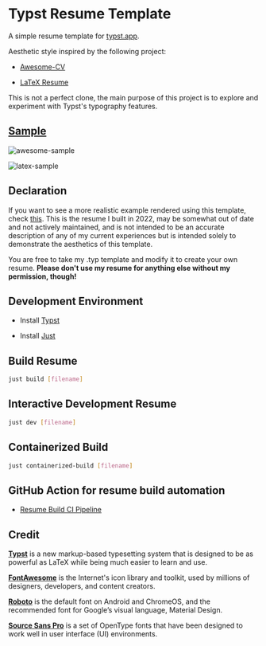 # Typst Resume Template

A simple resume template for [typst.app](https://typst.app/).

Aesthetic style inspired by the following project:

- [Awesome-CV](https://github.com/posquit0/Awesome-CV)

- [LaTeX Resume](https://github.com/billryan/resume)

This is not a perfect clone, the main purpose of this project is to explore and experiment with Typst's typography features.

## [Sample](./resume.pdf)

![awesome-sample](./assets/image/awesome-sample.png)

![latex-sample](./assets/image/latex-sample.png)

## Declaration

If you want to see a more realistic example rendered using this template, check [this](https://github.com/bamboovir/typst-resume-template/blob/main/huiming-sun-sde-resume.pdf). This is the resume I built in 2022, may be somewhat out of date and not actively maintained, and is not intended to be an accurate description of any of my current experiences but is intended solely to demonstrate the aesthetics of this template.

You are free to take my .typ template and modify it to create your own resume. **Please don't use my resume for anything else without my permission, though!**

## Development Environment

- Install [Typst](https://github.com/typst/typst)

- Install [Just](https://github.com/casey/just)

## Build Resume

```bash
just build [filename]
```

## Interactive Development Resume

```bash
just dev [filename]
```

## Containerized Build

```bash
just containerized-build [filename]
```

## GitHub Action for resume build automation

- [Resume Build CI Pipeline](https://github.com/bamboovir/typst-resume-template/actions/workflows/build-resume.yml)

## Credit

[**Typst**](https://github.com/typst/typst) is a new markup-based typesetting system that is designed to be as powerful as LaTeX while being much easier to learn and use.

[**FontAwesome**](https://fontawesome.com/) is the Internet's icon library and toolkit, used by millions of designers, developers, and content creators.

[**Roboto**](https://github.com/google/roboto) is the default font on Android and ChromeOS, and the recommended font for Google’s visual language, Material Design.

[**Source Sans Pro**](https://github.com/adobe-fonts/source-sans-pro) is a set of OpenType fonts that have been designed to work well in user interface (UI) environments.
